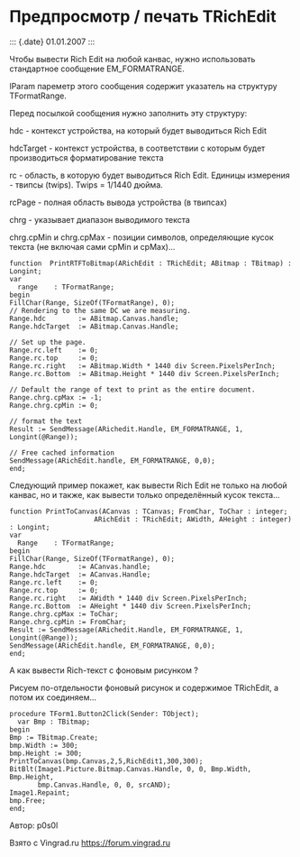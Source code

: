 Предпросмотр / печать TRichEdit
===============================

::: {.date}
01.01.2007
:::

Чтобы вывести Rich Edit на любой канвас, нужно использовать стандартное
сообщение EM\_FORMATRANGE.

lParam пареметр этого сообщения содержит указатель на структуру
TFormatRange.

Перед посылкой сообщения нужно заполнить эту структуру:

hdc - контекст устройства, на который будет выводиться Rich Edit

hdcTarget - контекст устройства, в соответствии с которым будет
производиться форматирование текста

rc - область, в которую будет выводиться Rich Edit. Единицы измерения -
твипсы (twips). Twips = 1/1440 дюйма.

rcPage - полная область вывода устройства (в твипсах)

chrg - указывает диапазон выводимого текста

chrg.cpMin и chrg.cpMax - позиции символов, определяющие кусок текста
(не включая сами cpMin и cpMax)\...

    function  PrintRTFToBitmap(ARichEdit : TRichEdit; ABitmap : TBitmap) : Longint;
    var
      range    : TFormatRange;
    begin
    FillChar(Range, SizeOf(TFormatRange), 0);
    // Rendering to the same DC we are measuring.
    Range.hdc        := ABitmap.Canvas.handle;
    Range.hdcTarget  := ABitmap.Canvas.Handle;
     
    // Set up the page.
    Range.rc.left    := 0;
    Range.rc.top     := 0;
    Range.rc.right   := ABitmap.Width * 1440 div Screen.PixelsPerInch;
    Range.rc.Bottom  := ABitmap.Height * 1440 div Screen.PixelsPerInch;
     
    // Default the range of text to print as the entire document.
    Range.chrg.cpMax := -1;
    Range.chrg.cpMin := 0;
     
    // format the text
    Result := SendMessage(ARichedit.Handle, EM_FORMATRANGE, 1, Longint(@Range));
     
    // Free cached information
    SendMessage(ARichEdit.handle, EM_FORMATRANGE, 0,0);
    end;

Следующий пример покажет, как вывести Rich Edit не только на любой
канвас, но и также, как вывести только определённый кусок текста\...

    function PrintToCanvas(ACanvas : TCanvas; FromChar, ToChar : integer;
                         ARichEdit : TRichEdit; AWidth, AHeight : integer) : Longint;
    var
      Range    : TFormatRange;
    begin
    FillChar(Range, SizeOf(TFormatRange), 0);
    Range.hdc        := ACanvas.handle;
    Range.hdcTarget  := ACanvas.Handle;
    Range.rc.left    := 0;
    Range.rc.top     := 0;
    Range.rc.right   := AWidth * 1440 div Screen.PixelsPerInch;
    Range.rc.Bottom  := AHeight * 1440 div Screen.PixelsPerInch;
    Range.chrg.cpMax := ToChar;
    Range.chrg.cpMin := FromChar;
    Result := SendMessage(ARichedit.Handle, EM_FORMATRANGE, 1, Longint(@Range));
    SendMessage(ARichEdit.handle, EM_FORMATRANGE, 0,0);
    end; 

А как вывести Rich-текст с фоновым рисунком ?

Рисуем по-отдельности фоновый рисунок и содержимое TRichEdit, а потом их
соединяем\...

    procedure TForm1.Button2Click(Sender: TObject);
      var Bmp : TBitmap;
    begin
    Bmp := TBitmap.Create;
    bmp.Width := 300;
    bmp.Height := 300;
    PrintToCanvas(bmp.Canvas,2,5,RichEdit1,300,300);
    BitBlt(Image1.Picture.Bitmap.Canvas.Handle, 0, 0, Bmp.Width, Bmp.Height,
           bmp.Canvas.Handle, 0, 0, srcAND);
    Image1.Repaint;
    bmp.Free;
    end; 

Автор: p0s0l

Взято с Vingrad.ru <https://forum.vingrad.ru>
